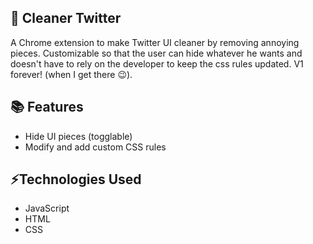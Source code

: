 ## 🫧 Cleaner Twitter

A Chrome extension to make Twitter UI cleaner by removing annoying pieces. Customizable so that the user can hide whatever he wants and doesn't have to rely on the developer to keep the css rules updated. V1 forever! (when I get there 😉).

## 📚 Features
- Hide UI pieces (togglable)
- Modify and add custom CSS rules


## ⚡Technologies Used
- JavaScript
- HTML
- CSS

